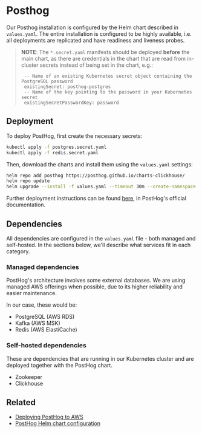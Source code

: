 # Posthog

Our Posthog installation is configured by the Helm chart described in `values.yaml`. The entire installation is configured to be highly available, i.e. all deployments are replicated and have readiness and liveness probes.

> **NOTE**: The `*.secret.yaml` manifests should be deployed **before** the main chart, as there are credentials in the chart that are read from in-cluster secrets instead of being set in the chart, e.g.:
> ```
>  -- Name of an existing Kubernetes secret object containing the PostgreSQL password
>  existingSecret: posthog-postgres
>  -- Name of the key pointing to the password in your Kubernetes secret
>  existingSecretPasswordKey: password
> ```

## Deployment

To deploy PostHog, first create the necessary secrets:

```bash
kubectl apply -f postgres.secret.yaml
kubectl apply -f redis.secret.yaml
```

Then, download the charts and install them using the `values.yaml` settings:

```bash
helm repo add posthog https://posthog.github.io/charts-clickhouse/
helm repo update
helm upgrade --install -f values.yaml --timeout 30m --create-namespace --namespace posthog posthog posthog/posthog --wait --wait-for-jobs --debug
```

Further deployment instructions can be found [here](https://posthog.com/docs/self-host/deploy/aws#installing-the-chart), in PostHog's official documentation.

## Dependencies

All dependencies are configured in the `values.yaml` file - both managed and self-hosted. In the sections below, we'll describe what services fit in each category.

### Managed dependencies

PostHog's architecture involves some external databases. We are using managed AWS offerings when possible, due to its higher reliability and easier maintenance. 

In our case, these would be:

- PostgreSQL (AWS RDS)
- Kafka (AWS MSK)
- Redis (AWS ElastiCache)

### Self-hosted dependencies

These are dependencies that are running in our Kubernetes cluster and are deployed together with the PostHog chart.

- Zookeeper
- Clickhouse

## Related

- [Deploying PostHog to AWS](https://posthog.com/docs/self-host/deploy/aws)
- [PostHog Helm chart configuration](https://posthog.com/docs/self-host/deploy/configuration)
